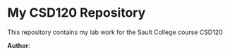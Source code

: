 # My CSD120 Repository

This repository contains my lab work for the Sault College course CSD120

**Author**: <name here>
